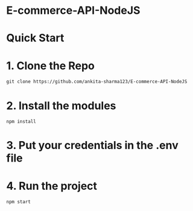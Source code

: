 # E-commerce-API-NodeJS

# Quick Start





# 1. Clone the Repo
`git clone https://github.com/ankita-sharma123/E-commerce-API-NodeJS`

# 2. Install the modules
`npm install`

# 3. Put your credentials in the .env file

# 4. Run the project

`npm start`
